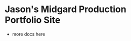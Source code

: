Jason's Midgard Production Portfolio Site
=========================================

* more docs here